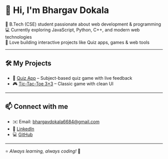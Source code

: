 # 👋 Hi, I'm Bhargav Dokala

🌱 B.Tech (CSE) student passionate about web development & programming  
💻 Currently exploring JavaScript, Python, C++, and modern web technologies  
🚀 Love building interactive projects like Quiz apps, games & web tools

---

## 🛠 My Projects
- 🎉 [Quiz App](https://quiz-app-b.netlify.app/) – Subject-based quiz game with live feedback
- 🎮 [Tic-Tac-Toe 3×3](https://tic-tac-toe-3x3-b.netlify.app/) – Classic game with clean UI

---

## 📫 Connect with me
- ✉️ Email: bhargavdokala6684@gmail.com
- 🔗 [LinkedIn](https://www.linkedin.com/in/bhargav-dokala-b2909b27b)
- 💻 [GitHub](https://github.com/bhargavdokala-ui)

---

⭐ *Always learning, always coding!* 🌟
